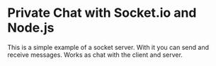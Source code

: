 # Private Chat with Socket.io and Node.js

This is a simple example of a socket server. With it you can send and receive messages.
Works as chat with the client and server.